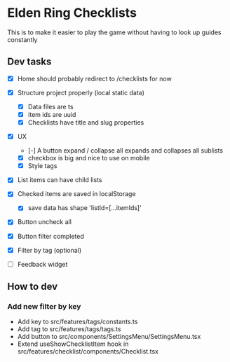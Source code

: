 # Elden Ring Checklists

This is to make it easier to play the game without having to look up guides constantly

## Dev tasks

- [x] Home should probably redirect to /checklists for now
- [x] Structure project properly (local static data)
  - [x] Data files are ts
  - [x] item ids are uuid
  - [x] Checklists have title and slug properties
- [x] UX
  - [-] A button expand / collapse all expands and collapses all sublists
  - [x] checkbox is big and nice to use on mobile
  - [x] Style tags
- [x] List items can have child lists
- [x] Checked items are saved in localStorage
  - [x] save data has shape 'listId=[...itemIds]'
- [x] Button uncheck all
- [x] Button filter completed
- [x] Filter by tag (optional)
- [ ] Feedback widget


## How to dev

### Add new filter by key

- Add key to src/features/tags/constants.ts
- Add tag to src/features/tags/tags.ts
- Add button to src/components/SettingsMenu/SettingsMenu.tsx
- Extend useShowChecklistItem hook in src/features/checklist/components/Checklist.tsx